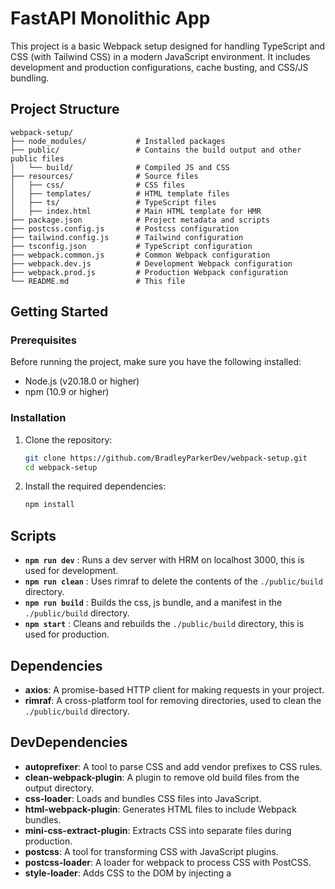 # FastAPI Monolithic App

This project is a basic Webpack setup designed for handling TypeScript and CSS (with Tailwind CSS) in a modern JavaScript environment. It includes development and production configurations, cache busting, and CSS/JS bundling.

## Project Structure
```
webpack-setup/
├── node_modules/           # Installed packages
├── public/                 # Contains the build output and other public files
│   └── build/              # Compiled JS and CSS
├── resources/              # Source files
│   ├── css/                # CSS files
│   ├── templates/          # HTML template files
│   ├── ts/                 # TypeScript files
│   ├── index.html          # Main HTML template for HMR
├── package.json            # Project metadata and scripts
├── postcss.config.js       # Postcss configuration
├── tailwind.config.js      # Tailwind configuration
├── tsconfig.json           # TypeScript configuration
├── webpack.common.js       # Common Webpack configuration
├── webpack.dev.js          # Development Webpack configuration
├── webpack.prod.js         # Production Webpack configuration
└── README.md               # This file
```


## Getting Started

### Prerequisites

Before running the project, make sure you have the following installed:

- Node.js (v20.18.0 or higher)
- npm (10.9 or higher)

### Installation

1. Clone the repository:

   ```bash
   git clone https://github.com/BradleyParkerDev/webpack-setup.git
   cd webpack-setup
   ```

2. Install the required dependencies:

   ```bash
   npm install
   ```

## Scripts

- **`npm run dev`** : Runs a dev server with HRM on localhost 3000, this is used for development.
- **`npm run clean`** : Uses rimraf to delete the contents of the `./public/build` directory.
- **`npm run build`** : Builds the css, js bundle, and a manifest in the `./public/build` directory.
- **`npm start`** : Cleans and rebuilds the `./public/build` directory, this is used for production.


## Dependencies

- **axios**: A promise-based HTTP client for making requests in your project.
- **rimraf**: A cross-platform tool for removing directories, used to clean the `./public/build` directory.

## DevDependencies

- **autoprefixer**: A tool to parse CSS and add vendor prefixes to CSS rules.
- **clean-webpack-plugin**: A plugin to remove old build files from the output directory.
- **css-loader**: Loads and bundles CSS files into JavaScript.
- **html-webpack-plugin**: Generates HTML files to include Webpack bundles.
- **mini-css-extract-plugin**: Extracts CSS into separate files during production.
- **postcss**: A tool for transforming CSS with JavaScript plugins.
- **postcss-loader**: A loader for webpack to process CSS with PostCSS.
- **style-loader**: Adds CSS to the DOM by injecting a <style> tag.
- **tailwindcss**: A utility-first CSS framework.
- **ts-loader**: Loads and compiles TypeScript files.
- **typescript**: TypeScript compiler to transpile TypeScript code into JavaScript.
- **webpack**: The core bundler for your project.
- **webpack-cli**: Command-line interface for Webpack.
- **webpack-dev-server**: A development server with live reloading and hot module replacement.
- **webpack-manifest-plugin**: Generates a manifest file mapping source file names to output file names.
- **webpack-merge**: A tool to merge multiple Webpack configurations.

## License

None.